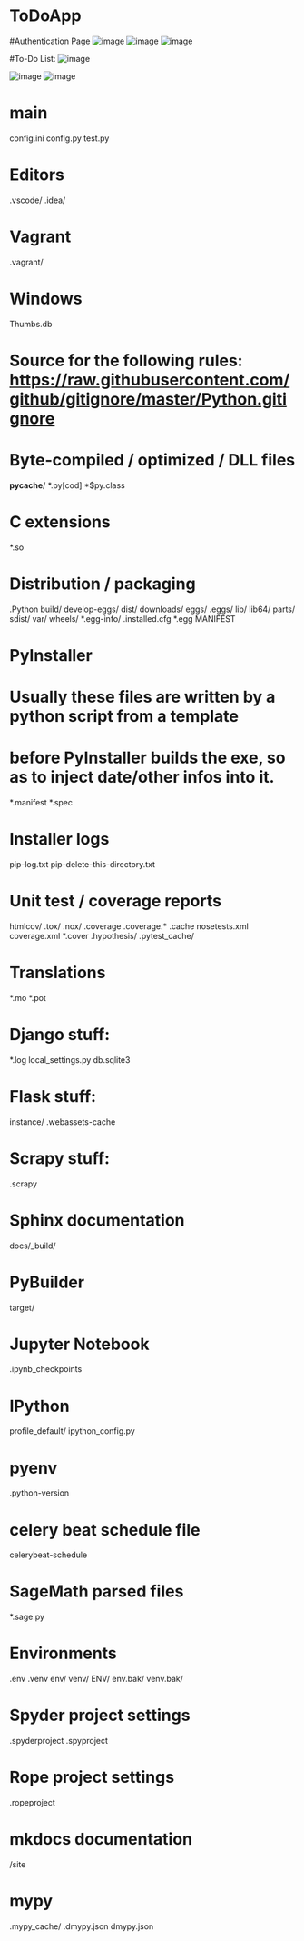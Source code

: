 # ToDoApp

#Authentication Page
![image](https://user-images.githubusercontent.com/80394333/150390524-9ed105b2-ef7b-49d7-a488-9568c14c2edc.png)
![image](https://user-images.githubusercontent.com/80394333/150391030-7c6f3148-715a-4a04-8463-6ef5404614f5.png)
![image](https://user-images.githubusercontent.com/80394333/150390984-bacaf9ce-ea43-4602-86e2-c47bed5c79a3.png)

#To-Do List:
![image](https://user-images.githubusercontent.com/80394333/150390354-2bb532c2-adc9-48a2-abae-32c85e14ddf7.png)

![image](https://user-images.githubusercontent.com/80394333/150391298-975b3145-c3db-4599-a8d7-25b9cc268939.png)
![image](https://user-images.githubusercontent.com/80394333/150391370-550f9039-d9ef-423d-b0e8-cfd31fd79153.png)


# main
config.ini
config.py
test.py

# Editors
.vscode/
.idea/

# Vagrant
.vagrant/

# Windows
Thumbs.db

# Source for the following rules: https://raw.githubusercontent.com/github/gitignore/master/Python.gitignore
# Byte-compiled / optimized / DLL files
__pycache__/
*.py[cod]
*$py.class

# C extensions
*.so

# Distribution / packaging
.Python
build/
develop-eggs/
dist/
downloads/
eggs/
.eggs/
lib/
lib64/
parts/
sdist/
var/
wheels/
*.egg-info/
.installed.cfg
*.egg
MANIFEST

# PyInstaller
#  Usually these files are written by a python script from a template
#  before PyInstaller builds the exe, so as to inject date/other infos into it.
*.manifest
*.spec

# Installer logs
pip-log.txt
pip-delete-this-directory.txt

# Unit test / coverage reports
htmlcov/
.tox/
.nox/
.coverage
.coverage.*
.cache
nosetests.xml
coverage.xml
*.cover
.hypothesis/
.pytest_cache/

# Translations
*.mo
*.pot

# Django stuff:
*.log
local_settings.py
db.sqlite3

# Flask stuff:
instance/
.webassets-cache

# Scrapy stuff:
.scrapy

# Sphinx documentation
docs/_build/

# PyBuilder
target/

# Jupyter Notebook
.ipynb_checkpoints

# IPython
profile_default/
ipython_config.py

# pyenv
.python-version

# celery beat schedule file
celerybeat-schedule

# SageMath parsed files
*.sage.py

# Environments
.env
.venv
env/
venv/
ENV/
env.bak/
venv.bak/

# Spyder project settings
.spyderproject
.spyproject

# Rope project settings
.ropeproject

# mkdocs documentation
/site

# mypy
.mypy_cache/
.dmypy.json
dmypy.json
